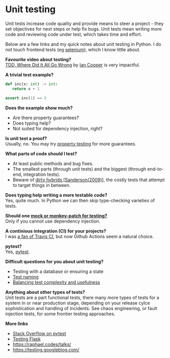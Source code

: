 # Unit testing

Unit tests increase code quality and provide means to steer a project - they set objectives for next steps or help fix bugs. Unit tests mean writing more code and reviewing code under test, which takes time and effort. 

Below are a few links and my quick notes about unit testing in Python. I do not touch
frontend tests (eg [selenium][sel]), which I know little about.


[sel]: https://github.com/seleniumbase/SeleniumBase

<b>Favourite video about testing?</b><br>
[TDD, Where Did It All Go Wrong](https://www.youtube.com/watch?v=EZ05e7EMOLM) by [Ian Cooper](https://twitter.com/icooper) is very impactful. <!--Also advertised [here](https://twitter.com/unclebobmartin/status/1032405401009041409). -->

<b>A trivial test example?</b><br>

```python
def inc(x: int) -> int:
   return x + 1

assert inc(1) == 2
```

<b>Does the example show much?</b>

- Are there property guarantees?
- Does typing help?
- Not suited for dependency injection, right?

<b>Is unit test a proof?</b>
<br>Usually, no. You may try [property testing](https://hypothesis.works/articles/what-is-property-based-testing/) for more guarantees.

<!--b>Is code coverage a good metric?</b><br>
0% coverage means there are no tests. With 100% coverage you can have poorly written tests, so the metric is not exhaustive. -->

<b>What parts of code should I test?</b><br>

- At least public methods and bug fixes.
- The smallest parts (through unit tests) and the biggest (through end-to-end, integration tests).
- Beware of [dirty hybrids [Sanderson(2009)]][dh], the costly tests that attempt to target things in between.

[dh]: http://blog.stevensanderson.com/2009/08/24/writing-great-unit-tests-best-and-worst-practises/

<b>Does typing help writing a more testable code?</b><br>
Yes, quite much. In Python we can then skip type-checking varieties of tests.

<!--b>A test setup (fixture) is getting big out of proportion, what is wrong?</b><br>

- Maybe a chance to reconsider program design and refactor, where possible.
- Testing the wrong part of program. -->

<b>Should one [mock or monkey-patch for testing?](https://twitter.com/gagliardi_vale/status/1318231202395004929)</b><br>
Only if you cannot use dependency injection.

<b>A continious integration (CI) for your projects?</b><br>
I was [a fan of Travis CI][tweet-travis], but now Github Actions seem a natural choice.

[tweet-travis]: https://twitter.com/PogrebnyakE/status/1323256976722305024

<b>pytest?</b><br>
Yes, [pytest](https://docs.pytest.org/en/stable/).

<b>Difficult questions for you about unit testing?</b><br>

- Testing with a database or ensuring a state
- [Test naming](https://github.com/mini-kep/guidelines/blob/master/testing.md)
- [Balancing test complexity and usefulness](https://twitter.com/PogrebnyakE/status/1230112605123076098)

<b>Anything about other types of tests?</b><br>
Unit tests are a part functional tests, there many more types of tests for a system
in or near production stage, depending on your release cylce sophistication and handling of incidents. See chaos engineering, or fault injection tests, for some frontier testing approaches.

**More links**

- [Stack Overflow on pytest](https://stackoverflow.com/questions/tagged/pytest?tab=Frequent)
- [Testing Flask](https://flask.palletsprojects.com/en/1.1.x/testing/)
- <https://raphael.codes/talks/>
- <https://testing.googleblog.com/>